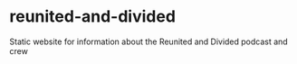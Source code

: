 # reunited-and-divided
Static website for information about the Reunited and Divided podcast and crew
